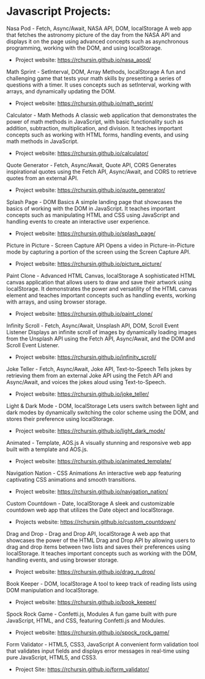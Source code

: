 # Javascript Projects:

Nasa Pod - Fetch, Async/Await, NASA API, DOM, localStorage A web app that fetches the astronomy picture of the day from the NASA API and displays it on the page using advanced concepts such as asynchronous programming, working with the DOM, and using localStorage.
- Project website: https://rchursin.github.io/nasa_apod/


Math Sprint - SetInterval, DOM, Array Methods, localStorage A fun and challenging game that tests your math skills by presenting a series of questions with a timer. It uses concepts such as setInterval, working with arrays, and dynamically updating the DOM.
- Project website: https://rchursin.github.io/math_sprint/


Calculator - Math Methods A classic web application that demonstrates the power of math methods in JavaScript, with basic functionality such as addition, subtraction, multiplication, and division. It teaches important concepts such as working with HTML forms, handling events, and using math methods in JavaScript.
- Project website: https://rchursin.github.io/calculator/


Quote Generator - Fetch, Async/Await, Quote API, CORS Generates inspirational quotes using the Fetch API, Async/Await, and CORS to retrieve quotes from an external API.
- Project website: https://rchursin.github.io/quote_generator/


Splash Page - DOM Basics A simple landing page that showcases the basics of working with the DOM in JavaScript. It teaches important concepts such as manipulating HTML and CSS using JavaScript and handling events to create an interactive user experience.
- Project website: https://rchursin.github.io/splash_page/


Picture in Picture - Screen Capture API Opens a video in Picture-in-Picture mode by capturing a portion of the screen using the Screen Capture API.
- Project website: https://rchursin.github.io/picture_picture/

Paint Clone - Advanced HTML Canvas, localStorage A sophisticated HTML canvas application that allows users to draw and save their artwork using localStorage. It demonstrates the power and versatility of the HTML canvas element and teaches important concepts such as handling events, working with arrays, and using browser storage.
- Project website: https://rchursin.github.io/paint_clone/


Infinity Scroll - Fetch, Async/Await, Unsplash API, DOM, Scroll Event Listener Displays an infinite scroll of images by dynamically loading images from the Unsplash API using the Fetch API, Async/Await, and the DOM and Scroll Event Listener.
- Project website: https://rchursin.github.io/infinity_scroll/


Joke Teller - Fetch, Async/Await, Joke API, Text-to-Speech Tells jokes by retrieving them from an external Joke API using the Fetch API and Async/Await, and voices the jokes aloud using Text-to-Speech.
- Project website: https://rchursin.github.io/joke_teller/


Light & Dark Mode - DOM, localStorage Lets users switch between light and dark modes by dynamically switching the color scheme using the DOM, and stores their preference using localStorage.
- Project website: https://rchursin.github.io/light_dark_mode/


Animated - Template, AOS.js A visually stunning and responsive web app built with a template and AOS.js.
- Project website: https://rchursin.github.io/animated_template/


Navigation Nation - CSS Animations An interactive web app featuring captivating CSS animations and smooth transitions.
- Project website: https://rchursin.github.io/navigation_nation/


Custom Countdown - Date, localStorage A sleek and customizable countdown web app that utilizes the Date object and localStorage.
- Projects website: https://rchursin.github.io/custom_countdown/


Drag and Drop - Drag and Drop API, localStorage
A web app that showcases the power of the HTML Drag and Drop API by allowing users to drag and drop items between two lists and saves their preferences using localStorage. It teaches important concepts such as working with the DOM, handling events, and using browser storage.
- Project website: https://rchursin.github.io/drag_n_drop/


Book Keeper - DOM, localStorage A tool to keep track of reading lists using DOM manipulation and localStorage.
- Project website: https://rchursin.github.io/book_keeper/


Spock Rock Game - Confetti.js, Modules A fun game built with pure JavaScript, HTML, and CSS, featuring Confetti.js and Modules.
- Project website: https://rchursin.github.io/spock_rock_game/


Form Validator - HTML5, CSS3, JavaScript
A convenient form validation tool that validates input fields and displays error messages in real-time using pure JavaScript, HTML5, and CSS3.
- Project Site: https://rchursin.github.io/form_validator/
